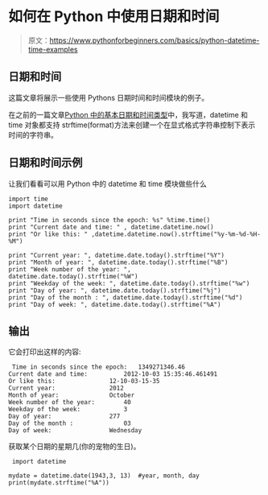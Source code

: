 # 如何在 Python 中使用日期和时间

> 原文：<https://www.pythonforbeginners.com/basics/python-datetime-time-examples>

## 日期和时间

这篇文章将展示一些使用 Pythons 日期时间和时间模块的例子。

在之前的一篇文章[Python 中的基本日期和时间类型](https://www.pythonforbeginners.com/basics/python-strftime-and-strptime)中，我写道，datetime 和 time 对象都支持 strftime(format)方法来创建一个在显式格式字符串控制下表示时间的字符串。

## 日期和时间示例

让我们看看可以用 Python 中的 datetime 和 time 模块做些什么

```
import time
import datetime

print "Time in seconds since the epoch: %s" %time.time()
print "Current date and time: " , datetime.datetime.now()
print "Or like this: " ,datetime.datetime.now().strftime("%y-%m-%d-%H-%M")

print "Current year: ", datetime.date.today().strftime("%Y")
print "Month of year: ", datetime.date.today().strftime("%B")
print "Week number of the year: ", datetime.date.today().strftime("%W")
print "Weekday of the week: ", datetime.date.today().strftime("%w")
print "Day of year: ", datetime.date.today().strftime("%j")
print "Day of the month : ", datetime.date.today().strftime("%d")
print "Day of week: ", datetime.date.today().strftime("%A") 
```

## 输出

它会打印出这样的内容:

```
 Time in seconds since the epoch: 	1349271346.46
Current date and time:  		2012-10-03 15:35:46.461491
Or like this: 				12-10-03-15-35
Current year:  				2012
Month of year:  			October
Week number of the year:  		40
Weekday of the week:  			3
Day of year:  				277
Day of the month :  			03
Day of week:  				Wednesday 
```

获取某个日期的星期几(你的宠物的生日)。

```
 import datetime

mydate = datetime.date(1943,3, 13)  #year, month, day
print(mydate.strftime("%A")) 
```